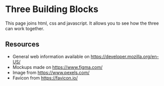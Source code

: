 # Three Building Blocks

This page joins html, css and javascript. It allows you to see how the three can work together.

## Resources

- General web information available on https://developer.mozilla.org/en-US/
- Mockups made on https://www.figma.com/
- Image from https://www.pexels.com/
- Favicon from https://favicon.io/